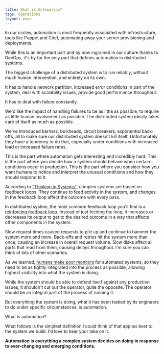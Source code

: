```yaml
---
title: What is Automation?
tags: operations
layout: post
---
```

In our circles, automation is most frequently associated with infrastructure,
tools like Puppet and Chef, automating away your server provisioning and
deployments.

While this is an important part and by now ingrained in our culture thanks to
DevOps, it's by far the only part that defines automation in distributed
systems.

The biggest challenge of a distributed system is to run reliably, without much
human intervention, and entirely on its own.

It has to handle network partition, increased error conditions in part of the
system, deal with scalability issues, provide good performance throughout.

It has to deal with failure constantly.

We'd like the impact of handling failures to be as little as possible, to
require as little human involvement as possible. The distributed system ideally
takes care of itself as much as possible.

We've introduced barriers, bulkheads, circuit breakers, exponential back-offs,
all to make sure our distributed system doesn't kill itself. Unfortunately they
have a tendency to do that, especially under conditions with increased load or
increased failure rates.

This is the part where automation gets interesting and incredibly hard. This is
the part where you decide how a system should behave when certain conditions
occur in production. This is the part where you consider how you want humans to
notice and interpret the unusual conditions and how they should respond to it.

According to ["Thinking in Systems"](http://amzn.to/18fCnpX), complex systems
are based on feedback loops. They continue to feed activity in the system, and
changes in the feedback loop affect the outcome with every pass.

In distributed system, the most common feedback loop you'll find is a
[reinforcing feedback loop](http://www.systems-thinking.org/theWay/sre/re.htm).
Instead of just feeding the loop, it increases or decreases its output to get to
the desired outcome in a way that affects other components in the system.

Slow request times caused requests to pile up and continue to hammer the system
more and more. Back-offs and retries hit the system more than once, causing an
increase in overall request volume. Slow disks affect all parts that read from
them, causing delays throughout. I'm sure you can think of lots of other
scenarios.

As we learned, [humans make poor
monitors](http://www.paperplanes.de/2012/7/10/on-resilience-in-automated-systems-failures-and-human-factor.html)
for automated systems, so they need to be as tightly integrated into the process
  as possible, allowing highest visibility into what the system is doing.

While the system should be able to defend itself against any production issues,
it shouldn't cut out the operator, quite the opposite. The operator should be an
integral part of the process of running it.

But everything the system is doing, what it has been tasked by its engineers to
do under specific circumstances, is automation.

What is automation?

What follows is the simplest definition I could think of that applies best to
the system we build. I'd love to hear your take on it.

**Automation is everything a complex system decides on doing in response to
ever-changing and emerging conditions.**
